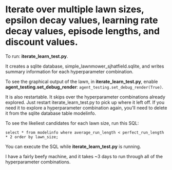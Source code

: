 # Iterate over multiple lawn sizes, epsilon decay values, learning rate decay values, episode lengths, and discount values.

To run: **iterate_learn_test.py**.

It creates a sqlite database, simple_lawnmower_sjhatfield.sqlite, and writes summary information for each hyperparameter combination.

To see the graphical output of the lawn, in **iterate_learn_test.py**, enable **agent_testing.set_debug_render**: `agent_testing.set_debug_render(True)`.

It is also restartable.  It skips over the hyperparameter combinations already explored.  Just restart iterate_learn_test.py to pick up where it left off.  If you need it to explore a hyperparameter combination again, you'll need to delete it from the sqlite database table modelinfo.

To see the likeliest candidates for each lawn size, run this SQL:

`select * from modelinfo where average_run_length < perfect_run_length * 2 order by lawn_size;`

You can execute the SQL while **iterate_learn_test.py** is running.

I have a fairly beefy machine, and it takes ~3 days to run through all of the hyperparameter combinations.
